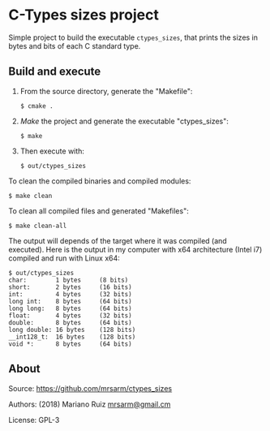 C-Types sizes project
=====================

Simple project to build the executable
`ctypes_sizes`, that prints the sizes in bytes
and bits of each C standard type.


Build and execute
-----------------

1. From the source directory, generate the "Makefile":

       $ cmake .

2. *Make* the project and generate the executable "ctypes_sizes":

       $ make

3. Then execute with:

       $ out/ctypes_sizes

To clean the compiled binaries and compiled modules:

    $ make clean

To clean all compiled files and generated "Makefiles":

    $ make clean-all

The output will depends of the target where it was compiled
(and executed). Here is the output in my computer
with x64 architecture (Intel i7) compiled and run with
Linux x64:

    $ out/ctypes_sizes
    char:        1 bytes     (8 bits)
    short:       2 bytes     (16 bits)
    int:         4 bytes     (32 bits)
    long int:    8 bytes     (64 bits)
    long long:   8 bytes     (64 bits)
    float:       4 bytes     (32 bits)
    double:      8 bytes     (64 bits)
    long double: 16 bytes    (128 bits)
    __int128_t:  16 bytes    (128 bits)
    void *:      8 bytes     (64 bits)


About
-----

Source: https://github.com/mrsarm/ctypes_sizes

Authors: (2018) Mariano Ruiz <mrsarm@gmail.cm>

License: GPL-3

